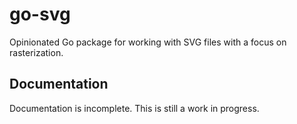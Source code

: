 # go-svg

Opinionated Go package for working with SVG files with a focus on rasterization.

## Documentation

Documentation is incomplete. This is still a work in progress.